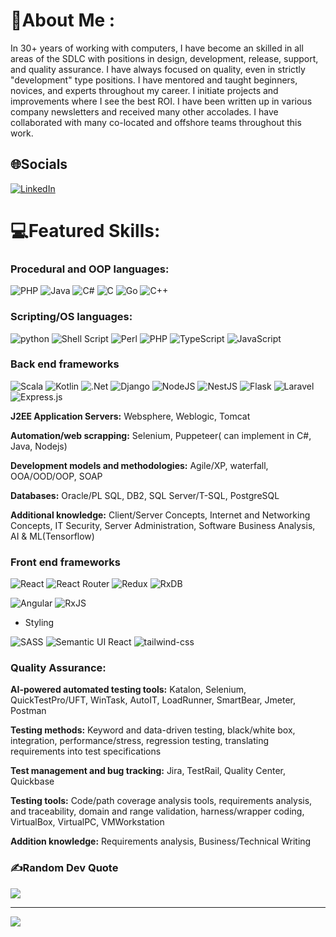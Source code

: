 # 💫About Me :
In 30+ years of working with computers, I have become an skilled in all areas of the SDLC with positions in design, development, release, support, and quality assurance. I have always focused on quality, even in strictly "development" type positions. I have mentored and taught beginners, novices, and experts throughout my career. I initiate projects and improvements where I see the best ROI. I have been written up in various company newsletters and received many other accolades. I have collaborated with many co-located and offshore teams throughout this work.

## 🌐Socials
[![LinkedIn](https://img.shields.io/badge/LinkedIn-%230077B5.svg?logo=linkedin&logoColor=white)](https://linkedin.com/in/software-eng) 

# 💻Featured Skills:

###  Procedural and OOP languages:
![PHP](https://img.shields.io/badge/php-%2300599php.svg?style=for-the-badge&logophp&logoColor=white) 
![Java](https://img.shields.io/badge/java-%23ED8B00.svg?style=for-the-badge&logo=java&logoColor=white) 
![C#](https://img.shields.io/badge/c%23-%23239120.svg?style=for-the-badge&logo=c-sharp&logoColor=white) 
![C](https://img.shields.io/badge/c-%2300599C.svg?style=for-the-badge&logo=c&logoColor=white) 
![Go](https://img.shields.io/badge/go-%2300ADD8.svg?style=for-the-badge&logo=go&logoColor=white) 
![C++](https://img.shields.io/badge/c++-%2300599C.svg?style=for-the-badge&logo=c%2B%2B&logoColor=white) 



### Scripting/OS languages:
![python](https://img.shields.io/badge/Python-3776AB?style=for-the-badge&logo=python&logoColor=white)
![Shell Script](https://img.shields.io/badge/shell_script-%23121011.svg?style=for-the-badge&logo=gnu-bash&logoColor=white) 
![Perl](https://img.shields.io/badge/perl-%2339457E.svg?style=for-the-badge&logo=perl&logoColor=white) 
![PHP](https://img.shields.io/badge/php-%23777BB4.svg?style=for-the-badge&logo=php&logoColor=white) 
![TypeScript](https://img.shields.io/badge/typescript-%23007ACC.svg?style=for-the-badge&logo=typescript&logoColor=white) 
![JavaScript](https://img.shields.io/badge/javascript-%23323330.svg?style=for-the-badge&logo=javascript&logoColor=%23F7DF1E) 

### Back end frameworks

![Scala](https://img.shields.io/badge/scala-%23DC322F.svg?style=for-the-badge&logo=scala&logoColor=white) 
![Kotlin](https://img.shields.io/badge/kotlin-%230095D5.svg?style=for-the-badge&logo=kotlin&logoColor=white) 
![.Net](https://img.shields.io/badge/.NET-5C2D91?style=for-the-badge&logo=.net&logoColor=white) 
![Django](https://img.shields.io/badge/django-%23092E20.svg?style=for-the-badge&logo=django&logoColor=white) 
![NodeJS](https://img.shields.io/badge/node.js-6DA55F?style=for-the-badge&logo=node.js&logoColor=white) 
![NestJS](https://img.shields.io/badge/nestjs-%23E0234E.svg?style=for-the-badge&logo=nestjs&logoColor=white) 
![Flask](https://img.shields.io/badge/flask-%23000.svg?style=for-the-badge&logo=flask&logoColor=white) 
![Laravel](https://img.shields.io/badge/laravel-%23FF2D20.svg?style=for-the-badge&logo=laravel&logoColor=white)  
![Express.js](https://img.shields.io/badge/express.js-%23404d59.svg?style=for-the-badge&logo=express&logoColor=%2361DAFB)

**J2EE Application Servers:** Websphere, Weblogic, Tomcat

**Automation/web scrapping:** Selenium, Puppeteer( can implement in C#, Java, Nodejs)

**Development models and methodologies:** Agile/XP, waterfall, OOA/OOD/OOP, SOAP

**Databases:** Oracle/PL SQL, DB2, SQL Server/T-SQL, PostgreSQL

**Additional knowledge:** Client/Server Concepts, Internet and Networking Concepts, IT Security, Server Administration, Software Business Analysis, AI & ML(Tensorflow)

### Front end frameworks

![React](https://img.shields.io/badge/react-%2320232a.svg?style=for-the-badge&logo=react&logoColor=%2361DAFB) 
![React Router](https://img.shields.io/badge/React_Router-CA4245?style=for-the-badge&logo=react-router&logoColor=white) 
![Redux](https://img.shields.io/badge/redux-%23593d88.svg?style=for-the-badge&logo=redux&logoColor=white) 
![RxDB](https://img.shields.io/badge/rxjs-%23B7178C.svg?style=for-the-badge&logo=reactivex&logoColor=white) 

![Angular](https://img.shields.io/badge/angular-%23DD0031.svg?style=for-the-badge&logo=angular&logoColor=white)
![RxJS](https://img.shields.io/badge/rxjs-%23B7178C.svg?style=for-the-badge&logo=reactivex&logoColor=white) 

- Styling 

![SASS](https://img.shields.io/badge/SASS-hotpink.svg?style=for-the-badge&logo=SASS&logoColor=white) 
![Semantic UI React](https://img.shields.io/badge/Semantic%20UI%20React-%2335BDB2.svg?style=for-the-badge&logo=SemanticUIReact&logoColor=white) 
![tailwind-css](https://img.shields.io/badge/tailwind_css-06B6D4?style=for-the-badge&logo=tailwind-css&logoColor=white)



### Quality Assurance:

**AI-powered automated testing tools:** Katalon, Selenium, QuickTestPro/UFT, WinTask, AutoIT, LoadRunner, SmartBear, Jmeter, Postman

**Testing methods:** Keyword and data-driven testing, black/white box, integration, performance/stress, regression testing, translating requirements into test specifications

**Test management and bug tracking:** Jira, TestRail, Quality Center, Quickbase

**Testing tools:** Code/path coverage analysis tools, requirements analysis, and traceability, domain and range validation, harness/wrapper coding, VirtualBox, VirtualPC, VMWorkstation

**Addition knowledge:** Requirements analysis, Business/Technical Writing



### ✍️Random Dev Quote
![](https://quotes-github-readme.vercel.app/api?type=vetical&theme=gruvbox)

---
[![](https://visitcount.itsvg.in/api?id=bb99a&icon=0&color=0)](https://visitcount.itsvg.in)
